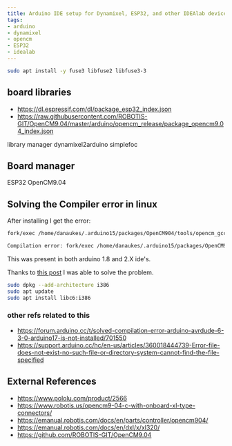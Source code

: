 ```yaml
---
title: Arduino IDE setup for Dynamixel, ESP32, and other IDEAlab devices
tags:
- arduino
- dynamixel
- opencm
- ESP32
- idealab
---
```


```bash
sudo apt install -y fuse3 libfuse2 libfuse3-3
```

## board libraries

- <https://dl.espressif.com/dl/package_esp32_index.json>
- <https://raw.githubusercontent.com/ROBOTIS-GIT/OpenCM9.04/master/arduino/opencm_release/package_opencm9.04_index.json>

library manager
dynamixel2arduino
simplefoc

## Board manager

ESP32
OpenCM9.04

## Solving the Compiler error in linux

After installing I get the error:

```bash
fork/exec /home/danaukes/.arduino15/packages/OpenCM904/tools/opencm_gcc/5.4.0-2016q2/bin/arm-none-eabi-g++: no such file or directory

Compilation error: fork/exec /home/danaukes/.arduino15/packages/OpenCM904/tools/opencm_gcc/5.4.0-2016q2/bin/arm-none-eabi-g++: no such file or directory
```

This was present in both arduino 1.8 and 2.X ide's.

Thanks to [this post](https://forum.arduino.cc/t/arduino-1-5-6-r2-for-64-bit-linux-includes-32-bit-gcc/216075) I was able to solve the problem.

```bash
sudo dpkg --add-architecture i386
sudo apt update
sudo apt install libc6:i386
```

### other refs related to this

- <https://forum.arduino.cc/t/solved-compilation-error-arduino-avrdude-6-3-0-arduino17-is-not-installed/701550>
- <https://support.arduino.cc/hc/en-us/articles/360018444739-Error-file-does-not-exist-no-such-file-or-directory-system-cannot-find-the-file-specified>

## External References

- <https://www.pololu.com/product/2566>
- <https://www.robotis.us/opencm9-04-c-with-onboard-xl-type-connectors/>
- <https://emanual.robotis.com/docs/en/parts/controller/opencm904/>
- <https://emanual.robotis.com/docs/en/dxl/x/xl320/>
- <https://github.com/ROBOTIS-GIT/OpenCM9.04>

